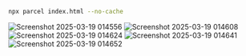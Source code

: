 ```bash
npx parcel index.html --no-cache
```

![Screenshot 2025-03-19 014556](https://github.com/user-attachments/assets/c04f3051-f259-410a-b372-43087febe936)
![Screenshot 2025-03-19 014608](https://github.com/user-attachments/assets/e582c466-8176-4e61-bd7e-f214e22fe18e)
![Screenshot 2025-03-19 014624](https://github.com/user-attachments/assets/a0e64fbd-d6c3-4ec5-aa75-3285dd671124)
![Screenshot 2025-03-19 014641](https://github.com/user-attachments/assets/ecc4fe2a-74fa-4c1e-9ddc-934dc7cea811)
![Screenshot 2025-03-19 014652](https://github.com/user-attachments/assets/4ea91c7d-bc7f-4e28-9ce7-f5c71a7e1494)
